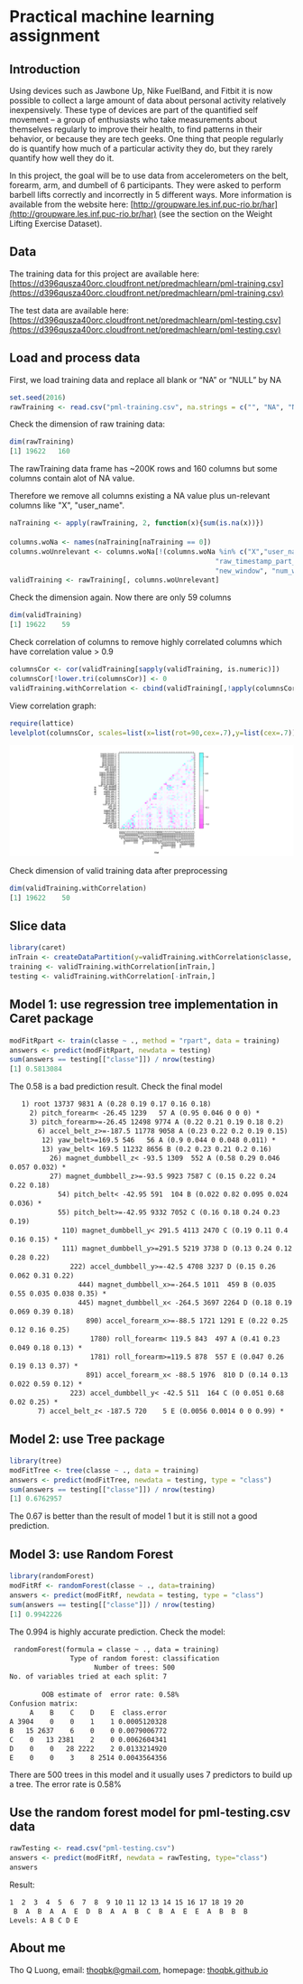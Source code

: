 # Practical machine learning assignment

## Introduction
Using devices such as Jawbone Up, Nike FuelBand, and Fitbit it is now possible to collect a large amount of data about personal activity relatively inexpensively. These type of devices are part of the quantified self movement – a group of enthusiasts who take measurements about themselves regularly to improve their health, to find patterns in their behavior, or because they are tech geeks. One thing that people regularly do is quantify how much of a particular activity they do, but they rarely quantify how well they do it. 

In this project, the goal will be to use data from accelerometers on the belt, forearm, arm, and dumbell of 6 participants. They were asked to perform barbell lifts correctly and incorrectly in 5 different ways. More information is available from the website here: [http://groupware.les.inf.puc-rio.br/har](http://groupware.les.inf.puc-rio.br/har) (see the section on the Weight Lifting Exercise Dataset).

## Data
The training data for this project are available here:
[https://d396qusza40orc.cloudfront.net/predmachlearn/pml-training.csv](https://d396qusza40orc.cloudfront.net/predmachlearn/pml-training.csv)

The test data are available here:
[https://d396qusza40orc.cloudfront.net/predmachlearn/pml-testing.csv](https://d396qusza40orc.cloudfront.net/predmachlearn/pml-testing.csv)

## Load and process data
First, we load training data and replace all blank or “NA” or “NULL” by NA
```R
set.seed(2016)
rawTraining <- read.csv("pml-training.csv", na.strings = c("", "NA", "NULL"))
```

Check the dimension of raw training data:
```R
dim(rawTraining)
[1] 19622   160
```
The rawTraining data frame has ~200K rows and 160 columns but some columns contain alot of NA value. 

Therefore we remove all columns existing a NA value plus un-relevant columns like "X", "user_name".

```R
naTraining <- apply(rawTraining, 2, function(x){sum(is.na(x))})

columns.woNa <- names(naTraining[naTraining == 0])
columns.woUnrelevant <- columns.woNa[!(columns.woNa %in% c("X","user_name", "raw_timestamp_part_1",
                                                   "raw_timestamp_part_2", "cvtd_timestamp", 
                                                   "new_window", "num_window"))]
validTraining <- rawTraining[, columns.woUnrelevant]
```

Check the dimension again. Now there are only 59 columns
```R
dim(validTraining)
[1] 19622    59
```

Check correlation of columns to remove highly correlated columns which have correlation value > 0.9
```R
columnsCor <- cor(validTraining[sapply(validTraining, is.numeric)])
columnsCor[!lower.tri(columnsCor)] <- 0
validTraining.withCorrelation <- cbind(validTraining[,!apply(columnsCor,2, function(x) any(x > 0.9))],classe=validTraining$classe)
```

View correlation graph:
```R
require(lattice)
levelplot(columnsCor, scales=list(x=list(rot=90,cex=.7),y=list(cex=.7)))
```

![correlation graph](https://github.com/thoqbk/practical-machine-learning/blob/master/correlation-plot.png)

Check dimension of valid training data after preprocessing
```R
dim(validTraining.withCorrelation)
[1] 19622    50
```

## Slice data
```R
library(caret)
inTrain <- createDataPartition(y=validTraining.withCorrelation$classe, p = 0.7, list = FALSE)
training <- validTraining.withCorrelation[inTrain,]
testing <- validTraining.withCorrelation[-inTrain,]
```
## Model 1: use regression tree implementation in Caret package
```R
modFitRpart <- train(classe ~ ., method = "rpart", data = training)
answers <- predict(modFitRpart, newdata = testing)
sum(answers == testing[["classe"]]) / nrow(testing)
[1] 0.5813084
```
The 0.58 is a bad prediction result. Check the final model
```
   1) root 13737 9831 A (0.28 0.19 0.17 0.16 0.18)  
     2) pitch_forearm< -26.45 1239   57 A (0.95 0.046 0 0 0) *
     3) pitch_forearm>=-26.45 12498 9774 A (0.22 0.21 0.19 0.18 0.2)  
       6) accel_belt_z>=-187.5 11778 9058 A (0.23 0.22 0.2 0.19 0.15)  
        12) yaw_belt>=169.5 546   56 A (0.9 0.044 0 0.048 0.011) *
        13) yaw_belt< 169.5 11232 8656 B (0.2 0.23 0.21 0.2 0.16)  
          26) magnet_dumbbell_z< -93.5 1309  552 A (0.58 0.29 0.046 0.057 0.032) *
          27) magnet_dumbbell_z>=-93.5 9923 7587 C (0.15 0.22 0.24 0.22 0.18)  
            54) pitch_belt< -42.95 591  104 B (0.022 0.82 0.095 0.024 0.036) *
            55) pitch_belt>=-42.95 9332 7052 C (0.16 0.18 0.24 0.23 0.19)  
             110) magnet_dumbbell_y< 291.5 4113 2470 C (0.19 0.11 0.4 0.16 0.15) *
             111) magnet_dumbbell_y>=291.5 5219 3738 D (0.13 0.24 0.12 0.28 0.22)  
               222) accel_dumbbell_y>=-42.5 4708 3237 D (0.15 0.26 0.062 0.31 0.22)  
                 444) magnet_dumbbell_x>=-264.5 1011  459 B (0.035 0.55 0.035 0.038 0.35) *
                 445) magnet_dumbbell_x< -264.5 3697 2264 D (0.18 0.19 0.069 0.39 0.18)  
                   890) accel_forearm_x>=-88.5 1721 1291 E (0.22 0.25 0.12 0.16 0.25)  
                    1780) roll_forearm< 119.5 843  497 A (0.41 0.23 0.049 0.18 0.13) *
                    1781) roll_forearm>=119.5 878  557 E (0.047 0.26 0.19 0.13 0.37) *
                   891) accel_forearm_x< -88.5 1976  810 D (0.14 0.13 0.022 0.59 0.12) *
               223) accel_dumbbell_y< -42.5 511  164 C (0 0.051 0.68 0.02 0.25) *
       7) accel_belt_z< -187.5 720    5 E (0.0056 0.0014 0 0 0.99) *
```

## Model 2: use Tree package
```R
library(tree)
modFitTree <- tree(classe ~ ., data = training)
answers <- predict(modFitTree, newdata = testing, type = "class")
sum(answers == testing[["classe"]]) / nrow(testing)
[1] 0.6762957
```
The 0.67 is better than the result of model 1 but it is still not a good prediction. 

## Model 3: use Random Forest
```R
library(randomForest)
modFitRf <- randomForest(classe ~ ., data=training)
answers <- predict(modFitRf, newdata = testing, type = "class")
sum(answers == testing[["classe"]]) / nrow(testing)
[1] 0.9942226
```
The 0.994 is highly accurate prediction. Check the model:

```
 randomForest(formula = classe ~ ., data = training) 
               Type of random forest: classification
                     Number of trees: 500
No. of variables tried at each split: 7

        OOB estimate of  error rate: 0.58%
Confusion matrix:
     A    B    C    D    E  class.error
A 3904    0    0    1    1 0.0005120328
B   15 2637    6    0    0 0.0079006772
C    0   13 2381    2    0 0.0062604341
D    0    0   28 2222    2 0.0133214920
E    0    0    3    8 2514 0.0043564356
```
There are 500 trees in this model and it usually uses 7 predictors to build up a tree. The error rate is 0.58%

## Use the random forest model for pml-testing.csv data
```R
rawTesting <- read.csv("pml-testing.csv")
answers <- predict(modFitRf, newdata = rawTesting, type="class")
answers
```

Result:
```
1  2  3  4  5  6  7  8  9 10 11 12 13 14 15 16 17 18 19 20 
 B  A  B  A  A  E  D  B  A  A  B  C  B  A  E  E  A  B  B  B 
Levels: A B C D E
```

## About me
Tho Q Luong, email: thoqbk@gmail.com, homepage: [thoqbk.github.io](http://thoqbk.github.io/)
